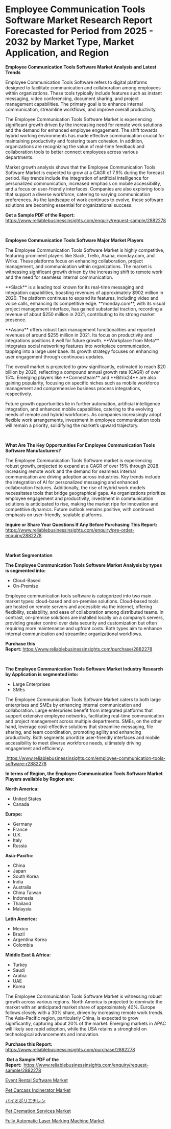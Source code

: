 <p><h1>Employee Communication Tools Software Market Research Report Forecasted for Period from 2025 -  2032 by Market Type, Market Application, and Region</h1></p><p><strong>Employee Communication Tools Software Market Analysis and Latest Trends</strong></p>
<p><p>Employee Communication Tools Software refers to digital platforms designed to facilitate communication and collaboration among employees within organizations. These tools typically include features such as instant messaging, video conferencing, document sharing, and project management capabilities. The primary goal is to enhance internal communication, streamline workflows, and improve overall productivity.</p><p>The Employee Communication Tools Software Market is experiencing significant growth driven by the increasing need for remote work solutions and the demand for enhanced employee engagement. The shift towards hybrid working environments has made effective communication crucial for maintaining productivity and fostering team cohesion. In addition, organizations are recognizing the value of real-time feedback and collaboration tools to better connect employees across various departments.</p><p>Market growth analysis shows that the Employee Communication Tools Software Market is expected to grow at a CAGR of 7.9% during the forecast period. Key trends include the integration of artificial intelligence for personalized communication, increased emphasis on mobile accessibility, and a focus on user-friendly interfaces. Companies are also exploring tools that support a diverse workforce, catering to varying communication preferences. As the landscape of work continues to evolve, these software solutions are becoming essential for organizational success.</p></p>
<p><strong>Get a Sample PDF of the Report:&nbsp;</strong> <a href="https://www.reliablebusinessinsights.com/enquiry/request-sample/2882278?utm_campaign=39&utm_medium=2&utm_source=Github&utm_content=ia&utm_term=13032025&utm_id=employee-communication-tools-software">https://www.reliablebusinessinsights.com/enquiry/request-sample/2882278</a></p>
<p>&nbsp;</p>
<p><strong>Employee Communication Tools Software Major Market Players</strong></p>
<p><p>The Employee Communication Tools Software Market is highly competitive, featuring prominent players like Slack, Trello, Asana, monday.com, and Wrike. These platforms focus on enhancing collaboration, project management, and communication within organizations. The market is witnessing significant growth driven by the increasing shift to remote work and the need for seamless internal communication.</p><p>**Slack** is a leading tool known for its real-time messaging and integration capabilities, boasting revenues of approximately $902 million in 2020. The platform continues to expand its features, including video and voice calls, enhancing its competitive edge. **monday.com**, with its visual project management interface, has gained substantial traction, recording a revenue of about $250 million in 2021, contributing to its strong market presence.</p><p>**Asana** offers robust task management functionalities and reported revenues of around $255 million in 2021. Its focus on productivity and integrations positions it well for future growth. **Workplace from Meta** integrates social networking features into workplace communication, tapping into a large user base. Its growth strategy focuses on enhancing user engagement through continuous updates.</p><p>The overall market is projected to grow significantly, estimated to reach $20 billion by 2026, reflecting a compound annual growth rate (CAGR) of over 15%. Emerging players like **Connecteam** and **Bitrix24** are also gaining popularity, focusing on specific niches such as mobile workforce management and comprehensive business process integrations, respectively.</p><p>Future growth opportunities lie in further automation, artificial intelligence integration, and enhanced mobile capabilities, catering to the evolving needs of remote and hybrid workforces. As companies increasingly adopt flexible work arrangements, investment in employee communication tools will remain a priority, solidifying the market’s upward trajectory.</p></p>
<p>&nbsp;</p>
<p><strong>What Are The Key Opportunities For Employee Communication Tools Software Manufacturers?</strong></p>
<p><p>The Employee Communication Tools Software market is experiencing robust growth, projected to expand at a CAGR of over 15% through 2028. Increasing remote work and the demand for seamless internal communication are driving adoption across industries. Key trends include the integration of AI for personalized messaging and enhanced collaboration features. Additionally, the rise of hybrid work models necessitates tools that bridge geographical gaps. As organizations prioritize employee engagement and productivity, investment in communication solutions is anticipated to rise, making the market ripe for innovation and competitive dynamics. Future outlook remains positive, with continued emphasis on user-friendly, scalable platforms.</p></p>
<p><strong>Inquire or Share Your Questions If Any Before Purchasing This Report:</strong> <a href="https://www.reliablebusinessinsights.com/enquiry/pre-order-enquiry/2882278?utm_campaign=39&utm_medium=2&utm_source=Github&utm_content=ia&utm_term=13032025&utm_id=employee-communication-tools-software">https://www.reliablebusinessinsights.com/enquiry/pre-order-enquiry/2882278</a></p>
<p>&nbsp;</p>
<p><strong>Market Segmentation</strong></p>
<p><strong>The Employee Communication Tools Software Market Analysis by types is segmented into:</strong></p>
<p><ul><li>Cloud-Based</li><li>On-Premise</li></ul></p>
<p><p>Employee communication tools software is categorized into two main market types: cloud-based and on-premise solutions. Cloud-based tools are hosted on remote servers and accessible via the internet, offering flexibility, scalability, and ease of collaboration among distributed teams. In contrast, on-premise solutions are installed locally on a company’s servers, providing greater control over data security and customization but often requiring more maintenance and upfront costs. Both types aim to enhance internal communication and streamline organizational workflows.</p></p>
<p><strong>Purchase this Report:&nbsp;</strong><a href="https://www.reliablebusinessinsights.com/purchase/2882278?utm_campaign=39&utm_medium=2&utm_source=Github&utm_content=ia&utm_term=13032025&utm_id=employee-communication-tools-software">https://www.reliablebusinessinsights.com/purchase/2882278</a></p>
<p>&nbsp;</p>
<p><strong>The Employee Communication Tools Software Market Industry Research by Application is segmented into:</strong></p>
<p><ul><li>Large Enterprises</li><li>SMEs</li></ul></p>
<p><p>The Employee Communication Tools Software Market caters to both large enterprises and SMEs by enhancing internal communication and collaboration. Large enterprises benefit from integrated platforms that support extensive employee networks, facilitating real-time communication and project management across multiple departments. SMEs, on the other hand, leverage cost-effective solutions that streamline messaging, file sharing, and team coordination, promoting agility and enhancing productivity. Both segments prioritize user-friendly interfaces and mobile accessibility to meet diverse workforce needs, ultimately driving engagement and efficiency.</p></p>
<p><a href="https://www.reliablebusinessinsights.com/employee-communication-tools-software-r2882278?utm_campaign=39&utm_medium=2&utm_source=Github&utm_content=ia&utm_term=13032025&utm_id=employee-communication-tools-software">&nbsp;https://www.reliablebusinessinsights.com/employee-communication-tools-software-r2882278</a></p>
<p><strong>In terms of Region, the Employee Communication Tools Software Market Players available by Region are:</strong></p>
<p>
    <p> <strong> North America: </strong>
        <ul>
            <li>United States</li>
            <li>Canada</li>
        </ul>
        </p> 
    <p> <strong> Europe: </strong>
        <ul>
            <li>Germany</li>
            <li>France</li>
            <li>U.K.</li>
            <li>Italy</li>
            <li>Russia</li>
        </ul>
        </p> 
    <p> <strong> Asia-Pacific: </strong>
        <ul>
            <li>China</li>
            <li>Japan</li>
            <li>South Korea</li>
            <li>India</li>
            <li>Australia</li>
            <li>China Taiwan</li>
            <li>Indonesia</li>
            <li>Thailand</li>
            <li>Malaysia</li>
        </ul>
        </p> 
    <p> <strong> Latin America: </strong>
        <ul>
            <li>Mexico</li>
            <li>Brazil</li>
            <li>Argentina Korea</li>
            <li>Colombia</li>
        </ul>
        </p> 
    <p> <strong> Middle East & Africa: </strong>
        <ul>
            <li>Turkey</li>
            <li>Saudi</li>
            <li>Arabia</li>
            <li>UAE</li>
            <li>Korea</li>
        </ul>
    </p>
    </p>
<p><p>The Employee Communication Tools Software Market is witnessing robust growth across various regions. North America is projected to dominate the market with an anticipated market share of approximately 40%. Europe follows closely with a 30% share, driven by increasing remote work trends. The Asia-Pacific region, particularly China, is expected to grow significantly, capturing about 20% of the market. Emerging markets in APAC will likely see rapid adoption, while the USA retains a stronghold on technological advancements and innovation.</p></p>
<p><strong>Purchase this Report: </strong><a href="https://www.reliablebusinessinsights.com/purchase/2882278?utm_campaign=39&utm_medium=2&utm_source=Github&utm_content=ia&utm_term=13032025&utm_id=employee-communication-tools-software">https://www.reliablebusinessinsights.com/purchase/2882278</a></p>
<p>&nbsp;<strong>Get a Sample PDF of the Report:&nbsp;&nbsp;</strong><a href="https://www.reliablebusinessinsights.com/enquiry/request-sample/2882278?utm_campaign=39&utm_medium=2&utm_source=Github&utm_content=ia&utm_term=13032025&utm_id=employee-communication-tools-software">https://www.reliablebusinessinsights.com/enquiry/request-sample/2882278</a></p>
<p><strong></strong></p>
<p><p><a href="https://github.com/drielvinki/Market-Research-Report-List-1/blob/main/event-rental-software-market.md?utm_campaign=39&utm_medium=2&utm_source=Github&utm_content=ia&utm_term=13032025&utm_id=employee-communication-tools-software">Event Rental Software Market</a></p><p><a href="https://github.com/moratronak3q/Market-Research-Report-List-1/blob/main/pet-carcass-incinerator-market.md?utm_campaign=39&utm_medium=2&utm_source=Github&utm_content=ia&utm_term=13032025&utm_id=employee-communication-tools-software">Pet Carcass Incinerator Market</a></p><p><a href="https://github.com/mohamedbakry57/Market-Research-Report-List-7/blob/main/627146343549.md?utm_campaign=39&utm_medium=2&utm_source=Github&utm_content=ia&utm_term=13032025&utm_id=employee-communication-tools-software">バイオポリエチレン</a></p><p><a href="https://github.com/ghaligopezf5/Market-Research-Report-List-1/blob/main/pet-cremation-services-market.md?utm_campaign=39&utm_medium=2&utm_source=Github&utm_content=ia&utm_term=13032025&utm_id=employee-communication-tools-software">Pet Cremation Services Market</a></p><p><a href="https://github.com/latzerelfigo48/Market-Research-Report-List-1/blob/main/fully-automatic-laser-marking-machine-market.md?utm_campaign=39&utm_medium=2&utm_source=Github&utm_content=ia&utm_term=13032025&utm_id=employee-communication-tools-software">Fully Automatic Laser Marking Machine Market</a></p></p>